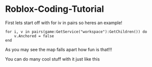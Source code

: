 # Roblox-Coding-Tutorial
First lets start off with for iv in pairs so heres an example!


```
for i, v in pairs(game:GetService("workspace"):GetChildren()) do
    v.Anchored = false
end
```
As you may see the map falls apart how fun is that!!!

You can do many cool stuff with it just like this

